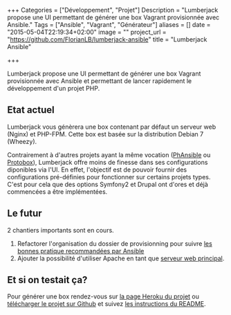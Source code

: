 +++
Categories = ["Développement", "Projet"]
Description = "Lumberjack propose une UI permettant de générer une box Vagrant provisionnée avec Ansible."
Tags = ["Ansible", "Vagrant", "Générateur"]
aliases = []
date = "2015-05-04T22:19:34+02:00"
image = ""
project_url = "https://github.com/FlorianLB/lumberjack-ansible"
title = "Lumberjack Ansible"

+++

Lumberjack propose une UI permettant de générer une box Vagrant provisionnée avec Ansible et permettant de lancer rapidement le développement d'un projet PHP.

## Etat actuel

Lumberjack vous génèrera une box contenant par défaut un serveur web (Nginx) et PHP-FPM.
Cette box est basée sur la distribution Debian 7 (Wheezy).

Contrairement à d'autres projets ayant la même vocation ([PhAnsible](https://github.com/Phansible/phansible) ou [Protobox](https://github.com/protobox/protobox)), Lumberjack offre moins de finesse dans ses configurations diponibles via l'UI. En effet, l'objectif est de pouvoir fournir des configurations pré-définies pour fonctionner sur certains projets types. C'est pour cela que des options Symfony2 et Drupal ont d'ores et déjà commencées a être implémentées.

## Le futur

2 chantiers importants sont en cours.

1. Refactorer l'organisation du dossier de provisionning pour suivre [les bonnes pratique recommandées par Ansible](https://github.com/FlorianLB/lumberjack-ansible/issues/17)
2. Ajouter la possibilité d'utiliser Apache en tant que [serveur web principal](https://github.com/FlorianLB/lumberjack-ansible/issues/7).



## Et si on testait ça?

Pour générer une box rendez-vous sur [la page Heroku du projet](http://lumberjack-ansible.herokuapp.com/) ou [télécharger le projet sur Github](https://github.com/FlorianLB/lumberjack-ansible) et suivez [les instructions du README](https://github.com/FlorianLB/lumberjack-ansible/blob/master/README.md).
